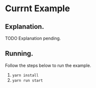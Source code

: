 # Currnt Example

## Explanation.

TODO Explanation pending.

## Running.
Follow the steps below to run the example.
1. `yarn install`
2. `yarn run start`